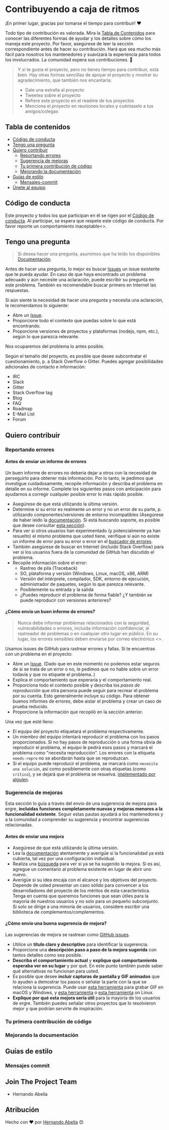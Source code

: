 # Contribuyendo a caja de ritmos

¡En primer lugar, gracias por tomarse el tiempo para contribuir! ❤️

Todo tipo de contribución es valorada. Mira la [Tabla de Contenidos](#tabla-de-contenidos) para conocer las diferentes formas de ayudar y los detalles sobre cómo los maneja este proyecto. Por favor, asegúrese de leer la sección correspondiente antes de hacer su contribución. Hará que sea mucho más fácil para nosotros los mantenedores y suavizará la experiencia para todos los involucrados. La comunidad espera sus contribuciones. 🎉

> Y si te gusta el proyecto, pero no tienes tiempo para contribuir, está bien. Hay otras formas sencillas de apoyar el proyecto y mostrar su agradecimiento, que también nos encantaría:
> - Dale una estrella al proyecto
> - Tweetea sobre el proyecto
> - Refiere este proyecto en el readme de tus proyectos
> - Menciona el proyecto en reuniones locales y cuéntaselo a tus amigos/colegas

## Tabla de contenidos

- [Código de conducta](#código-de-conducta)
- [Tengo una pregunta](#tengo-una-pregunta)
- [Quiero contribuir](#quiero-contribuir)
  - [Reportando errores](#reportando-errores)
  - [Sugerencia de mejoras](#sugerencia-de-mejoras)
  - [Tu primera contribución de código](#tu-primera-contribución-de-codigo)
  - [Mejorando la documentación](#mejorando-la-documentación)
- [Guías de estilo](#guías-de-estilo)
  - [Mensajes-commit](#mensajes-commit)
- [Únete al equipo](#únete-al-equipo)

## Código de conducta

Este proyecto y todos los que participan en él se rigen por el
[Código de conducta](caja-de-ritmos/master/CODE_OF_CONDUCT.md).
Al participar, se espera que respete este código de conducta. Por favor reporte un comportamiento inaceptable<>.

## Tengo una pregunta

> Si desea hacer una pregunta, asumimos que ha leído los disponibles [Documentación]().

Antes de hacer una pregunta, lo mejor es buscar [Issues](caja-de-ritmos/issues) un issue existente que te pueda ayudar. En caso de que haya encontrado un problema adecuado y aún necesite una aclaración, puede escribir su pregunta en este problema. También es recomendable buscar primero en Internet las respuestas.

Si aún siente la necesidad de hacer una pregunta y necesita una aclaración, le recomendamos lo siguiente:

- Abre un [Issue](caja-de-ritmos/issues/new).
- Proporcione todo el contexto que puedas sobre lo que está encontrando.
- Proporcione versiones de proyectos y plataformas (nodejs, npm, etc.), según lo que parezca relevante.

Nos ocuparemos del problema lo antes posible.

Según el tamaño del proyecto, es posible que desee subcontratar el cuestionamiento, p. a Stack Overflow o Gitter. Puedes agregar posibilidades adicionales de contacto e información:

- IRC
- Slack
- Gitter
- Stack Overflow tag
- Blog
- FAQ
- Roadmap
- E-Mail List
- Forum

## Quiero contribuir

### Reportando errores

#### Antes de enviar un informe de errores

Un buen informe de errores no debería dejar a otros con la necesidad de perseguirlo para obtener más información. Por lo tanto, le pedimos que investigue cuidadosamente, recopile información y describa el problema en detalle en su informe. Complete los siguientes pasos con anticipación para ayudarnos a corregir cualquier posible error lo más rápido posible.

- Asegúrese de que está utilizando la última versión.
- Determine si su error es realmente un error y no un error de su parte, p. utilizando componentes/versiones de entorno incompatibles (Asegúrese de haber leído la [documentación](). Si está buscando soporte, es posible que desee consultar [esta sección](#tengo-una-pregunta)).
- Para ver si otros usuarios han experimentado (y potencialmente ya han resuelto) el mismo problema que usted tiene, verifique si aún no existe un informe de error para su error o error en el [buscador de errores](cajaderitmosissues?q=label%3Abug).
- También asegúrese de buscar en Internet (incluido Stack Overflow) para ver si los usuarios fuera de la comunidad de GitHub han discutido el problema.
- Recopile información sobre el error:
  - Rastreo de pila (Traceback)
  - SO, plataforma y versión (Windows, Linux, macOS, x86, ARM)
  - Versión del intérprete, compilador, SDK, entorno de ejecución, administrador de paquetes, según lo que parezca relevante.
  - Posiblemente su entrada y la salida
  - ¿Puedes reproducir el problema de forma fiable? ¿Y también se puede reproducir con versiones anteriores?

#### ¿Cómo envío un buen informe de errores?

> Nunca debe informar problemas relacionados con la seguridad, vulnerabilidades o errores, incluida información confidencial, al rastreador de problemas o en cualquier otro lugar en público. En su lugar, los errores sensibles deben enviarse por correo electrónico <>.

Usamos issues de GitHub para rastrear errores y fallas. Si te encuentras con un problema en el proyecto:

- Abre un [Issue](caja-de-ritmos/issues/new). (Dado que en este momento no podemos estar seguros de si se trata de un error o no, le pedimos que no hable sobre un error todavía y que no etiquete el problema..)
- Explica el comportamiento que esperaría y el comportamiento real.
- Proporciona todo el contexto posible y describa los *pasos de reproducción* que otra persona puede seguir para recrear el problema por su cuenta. Esto generalmente incluye su código. Para obtener buenos informes de errores, debe aislar el problema y crear un caso de prueba reducido.
- Proporcione la información que recopiló en la sección anterior.

Una vez que esté lleno:

- El equipo del proyecto etiquetará el problema respectivamente.
- Un miembro del equipo intentará reproducir el problema con los pasos proporcionados. Si no hay pasos de reproducción o una forma obvia de reproducir el problema, el equipo le pedirá esos pasos y marcará el problema como "necesita reproducción". Los errores con la etiqueta `needs-repro` no se abordarán hasta que se reproduzcan.
- Si el equipo puede reproducir el problema, se marcará como `necesita una solución`, así como posiblemente con otras etiquetas (como `crítico`), y se dejará que el problema se resuelva. [implementado por alguien](#tu-primera-contribución-de-código).

### Sugerencia de mejoras

Esta sección lo guía a través del envío de una sugerencia de mejora para ergre, **incluidas funciones completamente nuevas y mejoras menores a la funcionalidad existente**. Seguir estas pautas ayudará a los mantenedores y a la comunidad a comprender su sugerencia y encontrar sugerencias relacionadas.

#### Antes de enviar una mejora

- Asegúrese de que está utilizando la última versión.
- Lea la [documentación]() atentamente y averigüe si la funcionalidad ya está cubierta, tal vez por una configuración individual.
- Realiza una [búsqueda](ergre/issues) para ver si ya se ha sugerido la mejora. Si es así, agregue un comentario al problema existente en lugar de abrir uno nuevo.
- Averigüe si su idea encaja con el alcance y los objetivos del proyecto. Depende de usted presentar un caso sólido para convencer a los desarrolladores del proyecto de los méritos de esta característica. Tenga en cuenta que queremos funciones que sean útiles para la mayoría de nuestros usuarios y no solo para un pequeño subconjunto. Si solo se dirige a una minoría de usuarios, considere escribir una biblioteca de complementos/complementos.

#### ¿Cómo envío una buena sugerencia de mejora?

Las sugerencias de mejora se rastrean como [GitHub issues](ergre/issues).

- Utilice un **título claro y descriptivo** para identificar la sugerencia.
- Proporcione una **descripción paso a paso de la mejora sugerida** con tantos detalles como sea posible.
- **Describa el comportamiento actual** y **explique qué comportamiento esperaba ver en su lugar** y por qué. En este punto también puede saber qué alternativas no funcionan para usted.
- Es posible que desee **incluir capturas de pantalla y GIF animados** que lo ayuden a demostrar los pasos o señalar la parte con la que se relaciona la sugerencia. Puede usar [esta herramienta](https://www.cockos.com/licecap/) para grabar GIF en macOS y Windows, y [esta herramienta](https://github.com/colinkeenan/silentcast) o [esta herramienta](https://github.com/GNOME/byzanz) on Linux.
- **Explique por qué esta mejora sería útil** para la mayoría de los usuarios de ergre. También puedes señalar otros proyectos que lo resolvieron mejor y que podrían servirte de inspiración.

### Tu primera contribución de código
<!-- TODO
incluye la configuración del entorno, IDE y las típicas instrucciones para empezar
-->

### Mejorando la documentación
<!-- 
Actualizando, mejorando y corrigiendo la documentación
-->

## Guías de estilo
### Mensajes commit
<!-- 
Actualizando, mejorando y corrigiendo la documentación
-->

## Join The Project Team
- Hernando Abella

## Atribución
Hecho con ❤️ por [Hernando Abella](https://github.com/hernandoabella) 😊
